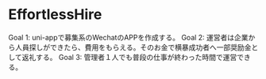 # EffortlessHire
Goal 1: uni-appで募集系のWechatのAPPを作成する。 Goal 2: 運営者は企業から人員探しができたら、費用をもらえる。そのお金で横暴成功者へ一部奨励金として返礼する。 Goal 3: 管理者１人でも普段の仕事が終わった時間で運営できる。
